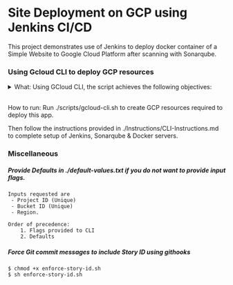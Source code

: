 # Site Deployment on GCP using Jenkins CI/CD

This project demonstrates use of Jenkins to deploy docker container of a Simple Website to Google Cloud Platform after scanning with Sonarqube.

### Using Gcloud CLI to deploy GCP resources

<details>
<summary>
What: Using GCloud CLI, the script achieves the following objectives:</summary>

- Creates Spot VMs that expire in 4 Hours using an instance template
- Created VMs run Jenkins, Sonarqube & Docker Container for Nginx
- Clears default VPC, subnet and creates custom VPC & subnet
- Creates firewall rules required for VMs to communicate with each other.
- VMs are fully configured with Jenkins, Sonarqube & Docker. To achieve this, metadata startup scripts are uploaded in Storage bucket to be used when VMs are created

</details>
<br>

How to run: Run ./scripts/gcloud-cli.sh to create GCP resources required to deploy this app.

Then follow the instructions provided in ./Instructions/CLI-Instructions.md to complete setup of Jenkins, Sonarqube & Docker servers.

### Miscellaneous

##### Provide Defaults in ./default-values.txt if you do not want to provide input flags.

```
Inputs requested are
 - Project ID (Unique)
 - Bucket ID (Unique)
 - Region.

Order of precedence:
	1. Flags provided to CLI
	2. Defaults

```

##### Force Git commit messages to include Story ID using githooks

```
$ chmod +x enforce-story-id.sh
$ sh enforce-story-id.sh
```
